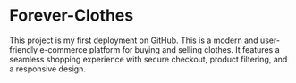 # Forever-Clothes
This project is my first deployment on GitHub. This is a modern and user-friendly e-commerce platform for buying and selling clothes. It features a seamless shopping experience with secure checkout, product filtering, and a responsive design. 
 
 
